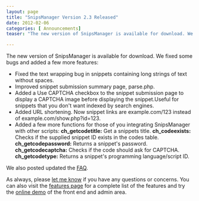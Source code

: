 ```yaml
---
layout: page
title: "SnipsManager Version 2.3 Released"
date: 2012-02-06
categories: [ Announcements]
teaser: "The new version of SnipsManager is available for download. We fixed some bugs and added a few more features: Fixed the text wrapping bug in snippets containing long strings of text without spaces. Improved snippet"

---
```

The new version of SnipsManager is available for download. We fixed some bugs and added a few more features:

- Fixed the text wrapping bug in snippets containing long strings of text without spaces.
- Improved snippet submission summary page, parse.php.
- Added a Use CAPTCHA checkbox to the snippet submission page to display a CAPTCHA image before displaying the snippet.Useful for snippets that you don't want indexed by search engines.
- Added URL shortening. Now snippet links are example.com/123 instead of example.com/show.php?id=123.
- Added a few more functions for those of you integrating SnipsManager with other scripts: **ch_getcodetitle:** Get a snippets title. **ch_codeexists:** Checks if the supplied snippet ID exists in the codes table. **ch_getcodepassword:** Returns a snippet's password. **ch_getcodecaptcha:** Checks if the code should ask for CAPTCHA. **ch_getcodetype:** Returns a snippet's programming language/script ID.

We also posted updated the [FAQ](/faq/).

As always, please [let me know](/contact/) if you have any questions or concerns. You can also visit the [features page](/snipsmanager/features/) for a complete list of the features and try the [online demo](/snipsmanager/demo/) of the front end and admin area.